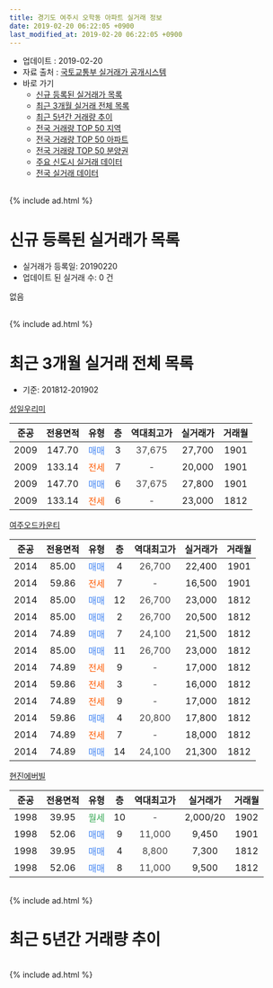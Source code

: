 ```yaml
---
title: 경기도 여주시 오학동 아파트 실거래 정보
date: 2019-02-20 06:22:05 +0900
last_modified_at: 2019-02-20 06:22:05 +0900
---
```


* 업데이트 : 2019-02-20
* 자료 출처 : [국토교통부 실거래가 공개시스템](http://rt.molit.go.kr)
* 바로 가기
    * [신규 등록된 실거래가 목록](#신규-등록된-실거래가-목록)
    * [최근 3개월 실거래 전체 목록](#최근-3개월-실거래-전체-목록)
    * [최근 5년간 거래량 추이](#최근-5년간-거래량-추이)
    * [전국 거래량 TOP 50 지역](https://inasie.github.io/apt-trade-info/최근-3개월-전국에서-가장-거래가-많이-발생한-지역)
    * [전국 거래량 TOP 50 아파트](https://inasie.github.io/apt-trade-info/최근-3개월-전국에서-가장-거래가-많이-발생한-아파트)
    * [전국 거래량 TOP 50 분양권](https://inasie.github.io/apt-trade-info/최근-3개월-전국에서-가장-거래가-많이-발생한-분양권)
    * [주요 신도시 실거래 데이터](https://inasie.github.io/apt-trade-info/주요-신도시)
    * [전국 실거래 데이터](https://inasie.github.io/apt-trade-info/전국)
<br>
{% include ad.html %}
<br>

# 신규 등록된 실거래가 목록
* 실거래가 등록일: 20190220
* 업데이트 된 실거래 수: 0 건

없음

<br>
{% include ad.html %}
<br>

# 최근 3개월 실거래 전체 목록
* 기준: 201812-201902


[성일우리미](https://search.naver.com/search.naver?query=%EA%B2%BD%EA%B8%B0%EB%8F%84+%EC%97%AC%EC%A3%BC%EC%8B%9C+%EC%98%A4%ED%95%99%EB%8F%99+%EC%84%B1%EC%9D%BC%EC%9A%B0%EB%A6%AC%EB%AF%B8)

|준공|전용면적|유형|층|역대최고가|실거래가|거래월|
|:---:|:---:|:---:|:---:|:---:|:---:|:---:|
|2009|147.70|<span style="color:#4285f3">매매</span>|3|<span style="color:#444444">37,675</span>|27,700|1901|
|2009|133.14|<span style="color:#ff5a00">전세</span>|7|<span style="color:#444444">-</span>|20,000|1901|
|2009|147.70|<span style="color:#4285f3">매매</span>|6|<span style="color:#444444">37,675</span>|27,800|1901|
|2009|133.14|<span style="color:#ff5a00">전세</span>|6|<span style="color:#444444">-</span>|23,000|1812|

[여주오드카운티](https://search.naver.com/search.naver?query=%EA%B2%BD%EA%B8%B0%EB%8F%84+%EC%97%AC%EC%A3%BC%EC%8B%9C+%EC%98%A4%ED%95%99%EB%8F%99+%EC%97%AC%EC%A3%BC%EC%98%A4%EB%93%9C%EC%B9%B4%EC%9A%B4%ED%8B%B0)

|준공|전용면적|유형|층|역대최고가|실거래가|거래월|
|:---:|:---:|:---:|:---:|:---:|:---:|:---:|
|2014|85.00|<span style="color:#4285f3">매매</span>|4|<span style="color:#444444">26,700</span>|22,400|1901|
|2014|59.86|<span style="color:#ff5a00">전세</span>|7|<span style="color:#444444">-</span>|16,500|1901|
|2014|85.00|<span style="color:#4285f3">매매</span>|12|<span style="color:#444444">26,700</span>|23,000|1812|
|2014|85.00|<span style="color:#4285f3">매매</span>|2|<span style="color:#444444">26,700</span>|20,500|1812|
|2014|74.89|<span style="color:#4285f3">매매</span>|7|<span style="color:#444444">24,100</span>|21,500|1812|
|2014|85.00|<span style="color:#4285f3">매매</span>|11|<span style="color:#444444">26,700</span>|23,000|1812|
|2014|74.89|<span style="color:#ff5a00">전세</span>|9|<span style="color:#444444">-</span>|17,000|1812|
|2014|59.86|<span style="color:#ff5a00">전세</span>|3|<span style="color:#444444">-</span>|16,000|1812|
|2014|74.89|<span style="color:#ff5a00">전세</span>|9|<span style="color:#444444">-</span>|17,000|1812|
|2014|59.86|<span style="color:#4285f3">매매</span>|4|<span style="color:#444444">20,800</span>|17,800|1812|
|2014|74.89|<span style="color:#ff5a00">전세</span>|7|<span style="color:#444444">-</span>|18,000|1812|
|2014|74.89|<span style="color:#4285f3">매매</span>|14|<span style="color:#444444">24,100</span>|21,300|1812|

[현진에버빌](https://search.naver.com/search.naver?query=%EA%B2%BD%EA%B8%B0%EB%8F%84+%EC%97%AC%EC%A3%BC%EC%8B%9C+%EC%98%A4%ED%95%99%EB%8F%99+%ED%98%84%EC%A7%84%EC%97%90%EB%B2%84%EB%B9%8C)

|준공|전용면적|유형|층|역대최고가|실거래가|거래월|
|:---:|:---:|:---:|:---:|:---:|:---:|:---:|
|1998|39.95|<span style="color:#34a853">월세</span>|10|<span style="color:#444444">-</span>|2,000/20|1902|
|1998|52.06|<span style="color:#4285f3">매매</span>|9|<span style="color:#444444">11,000</span>|9,450|1901|
|1998|39.95|<span style="color:#4285f3">매매</span>|4|<span style="color:#444444">8,800</span>|7,300|1812|
|1998|52.06|<span style="color:#4285f3">매매</span>|8|<span style="color:#444444">11,000</span>|9,500|1812|


<br>
{% include ad.html %}
<br>

# 최근 5년간 거래량 추이


<div style="width:100%;">
    <canvas id="deal_progress" height="200"></canvas>
</div>

<script>
new Chart(document.getElementById("deal_progress"), {
    type: 'line',
    data: {
        labels: ['201402','201403','201404','201405','201406','201407','201408','201409','201410','201411','201412','201501','201502','201503','201504','201505','201506','201507','201508','201509','201510','201511','201512','201601','201602','201603','201604','201605','201606','201607','201608','201609','201610','201611','201612','201701','201702','201703','201704','201705','201706','201707','201708','201709','201710','201711','201712','201801','201802','201803','201804','201805','201806','201807','201808','201809','201810','201811','201812','201901','201902'],
        datasets: [{
            label: '매매',
            pointRadius: 1,
            data: [9, 16, 24, 23, 28, 34, 25, 21, 25, 17, 13, 14, 13, 29, 16, 19, 13, 18, 24, 23, 13, 15, 10, 11, 18, 18, 21, 20, 18, 10, 19, 14, 17, 4, 11, 14, 5, 6, 9, 6, 7, 10, 6, 12, 7, 9, 5, 8, 9, 11, 9, 6, 7, 4, 4, 6, 9, 7, 8, 4, 0],
            borderColor: "rgba(255, 201, 14, 1)",
            backgroundColor: "rgba(255, 201, 14, 0.5)",
            fill: false,
            lineTension: 0
        },{
            label: '전월세',
            pointRadius: 1,
            data: [12, 18, 6, 14, 4, 3, 6, 7, 6, 5, 8, 7, 5, 8, 8, 6, 10, 7, 8, 8, 8, 3, 7, 7, 8, 7, 8, 9, 7, 6, 9, 3, 12, 4, 5, 6, 5, 4, 15, 6, 6, 3, 5, 4, 7, 3, 6, 8, 5, 6, 7, 1, 7, 10, 2, 6, 4, 8, 5, 2, 1],
            borderColor: "rgba(0, 141, 185, 1)",
            backgroundColor: "rgba(0, 141, 185, 0.5)",
            fill: false,
            lineTension: 0
        }
        ]
    },
    options: {
        responsive: true,
        title: {
            display: false
        },
        tooltips: {
            mode: 'index',
            intersect: false
        },
        hover: {
            mode: 'nearest',
            intersect: true
        },
        scales: {
            xAxes: [{
                display: true,
                scaleLabel: {
                    display: true,
                    labelString: '년/월'
                }
            }],
            yAxes: [{
                display: true,
                ticks: {
                    suggestedMin: 0,
                },
                scaleLabel: {
                    display: true,
                    labelString: '실거래 수'
                }
            }]
        }
    }
});

</script>


<br>
{% include ad.html %}
<br>

